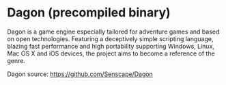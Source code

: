 Dagon (precompiled binary)
==========================

Dagon is a game engine especially tailored for adventure games and based
on open technologies. Featuring a deceptively simple scripting language,
blazing fast performance and high portability supporting Windows, Linux,
Mac OS X and iOS devices, the project aims to become a reference of the genre.

Dagon source: https://github.com/Senscape/Dagon
